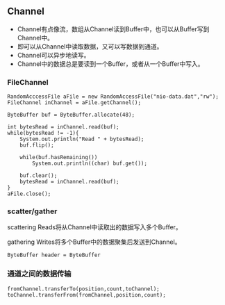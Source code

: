 ## Channel
- Channel有点像流，数组从Channel读到Buffer中，也可以从Buffer写到Channel中。
- 即可以从Channel中读取数据，又可以写数据到通道。
- Channel可以异步地读写。
- Channel中的数据总是要读到一个Buffer，或者从一个Buffer中写入。
### FileChannel
```
RandomAcccessFile aFile = new RandomAccessFile("nio-data.dat","rw");
FileChannel inChannel = aFile.getChannel();

ByteBuffer buf = ByteBuffer.allocate(48);

int bytesRead = inChannel.read(buf);
while(bytesRead != -1){
    System.out.println("Read " + bytesRead);
    buf.flip();
    
    while(buf.hasRemaining())
        System.out.println((char) buf.get());
    
    buf.clear();
    bytesRead = inChannel.read(buf);
}
aFile.close();
```
### scatter/gather
scattering Reads将从Channel中读取出的数据写入多个Buffer。

gathering Writes将多个Buffer中的数据聚集后发送到Channel。
```
ByteBuffer header = ByteBuffer
```
### 通道之间的数据传输
```
fromChannel.transferTo(position,count,toChannel);
toChannel.transferFrom(fromChannel,position,count);
```

